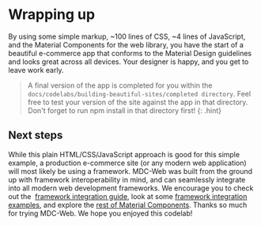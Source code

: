 <!--docs:
title: "6. Wrapping up"
layout: landing
section: codelab
path: /codelab/6-wrapping-up/
-->

<link rel="stylesheet" href="css/codelab.css" />

# Wrapping up

By using some simple markup, ~100 lines of CSS, ~4 lines of JavaScript, and the Material Components for the web library, you have the start of a beautiful e-commerce app that conforms to the Material Design guidelines and looks great across all devices. Your designer is happy, and you get to leave work early.

> A final version of the app is completed for you within the `docs/codelabs/building-beautiful-sites/completed directory`. Feel free to test your version of the site against the app in that directory. Don't forget to run npm install in that directory first!
{: .hint}

## Next steps

While this plain HTML/CSS/JavaScript approach is good for this simple example, a production e-commerce site (or any modern web application) will most likely be using a framework. MDC-Web was built from the ground up with framework interoperability in mind, and can seamlessly integrate into all modern web development frameworks. We encourage you to check out the  [framework integration guide](https://github.com/material-components/material-components-web/blob/master/docs/integrating-into-frameworks.md), look at some [framework integration examples](https://github.com/material-components/material-components-web/tree/master/framework-examples), and explore the [rest of Material Components](https://github.com/material-components/material-components-web/tree/master/packages). Thanks so much for trying MDC-Web. We hope you enjoyed this codelab!
